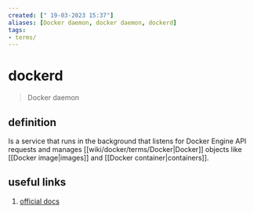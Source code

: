 ```yaml
---
created: [" 19-03-2023 15:37"]
aliases: [Docker daemon, docker daemon, dockerd]
tags:
- terms/
---
```


# dockerd

> Docker daemon

## definition

Is a service that runs in the background that listens for Docker Engine API requests and manages [[wiki/docker/terms/Docker|Docker]] objects like [[Docker image|images]] and [[Docker container|containers]].

## useful links

1. [official docs](https://docs.docker.com/engine/reference/commandline/dockerd/)